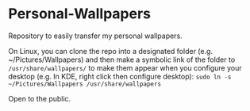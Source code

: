 # Personal-Wallpapers

Repository to easily transfer my personal wallpapers.

On Linux, you can clone the repo into a designated folder (e.g. ~/Pictures/Wallpapers) and then make a symbolic link of the folder to `/usr/share/wallpapers/` 
to make them appear when you configure your desktop (e.g. In KDE, right click then configure desktop):
  `sudo ln -s ~/Pictures/Wallpapers /usr/share/wallpapers`

Open to the public.
